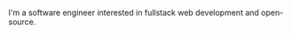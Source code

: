 I'm a software engineer interested in fullstack web development and open-source.


<!--
i wrire logics.
Software Engineer keen on building and shipping innovative products geared toward simplifying, automating, and improving lives.

A self-motivated professional looking to secure a challenging position where I can use my skills to add value to the firm. Proficient in a range of computer languages. Great problem solving and communication skills. Experienced in building user-focused and friendly websites using HTML, CSS and Javascript, as well as web applications using React.js

Interests:

* Software Development
* Cloud Computing
* Blockchain Developmet
**yimikao/yimikao** is a ✨ _special_ ✨ repository because its `README.md` (this file) appears on your GitHub profile.

Here are some ideas to get you started:

- 🔭 I’m currently working on ...
- 🌱 I’m currently learning ...
- 👯 I’m looking to collaborate on ...
- 🤔 I’m looking for help with ...
- 💬 Ask me about ...
- 📫 How to reach me: ...
- 😄 Pronouns: ...
- ⚡ Fun fact: ...
-->
